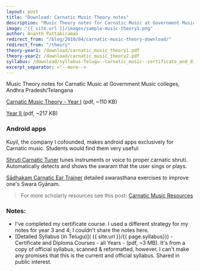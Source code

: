 ```yaml
---
layout: post
title: "Download: Carnatic Music Theory notes"
description: "Music Theory notes for Carnatic Music at Government Music colleges, Andhra Pradesh/Telangana. PDFs. Free download"
image: "{{ site.url }}/images/sample-music-theory1.png"
author: Ananth Pattabiraman
redirect_from: "/blog/2010/04/carnatic-music-theory-download/"
redirect_from: "/theory"
theory-year1: /download/carnatic_music_theory1.pdf
theory-year2: /download/carnatic_music_theory2.pdf  
syllabus: /download/syllabus-Telugu--carnatic_music--certificate_and_diploma--all_years.pdf  
excerpt_separator: <!--more-->
---
```



<p>Music Theory notes for Carnatic Music at Government Music colleges, Andhra Pradesh/Telangana</p>
<p> <a class="btn btn-primary" href="{{ site.url }}/{{ page.theory-year1}}">Carnatic Music Theory - Year I</a> (pdf, ~110 KB)</p>
<p> <a class="btn btn-primary" href="{{ site.url }}/{{ page.theory-year2}}">Year II </a> (pdf, ~217 KB)</p>

### Android apps

<p>Kuyil, the company I cofounded, makes android apps exclusively for Carnatic music. Students would find them very useful:</p>
<div itemscope itemtype="schema.org/MobileApplication">
<meta itemprop="operatingSystem" content="Android" />
<meta itemprop="applicationCategory" content="Music" />
<p><a class="btn btn-success" itemprop="url" href="https://play.google.com/store/apps/details?id=org.kuyil.shruti"><span itemprop="name">Shruti Carnatic Tuner</span></a> <span itemprop="featureList">tunes instruments or voice to proper carnatic shruti. Automatically detects and shows the swaram that the user sings or plays.</span></p></div>
<div itemscope itemtype="schema.org/MobileApplication">
<meta itemprop="operatingSystem" content="Android" />
<meta itemprop="applicationCategory" content="Education" />
<p><a class="btn btn-success" itemprop="url" href="https://play.google.com/store/apps/details?id=org.kuyil.sadhakam"><span itemprop="name">Sādhakam Carnatic Ear Trainer</span></a> <span itemprop="featureList">detailed swarasthana exercises to improve one's Swara Gyānam.</span></p></div>

<!--more-->

<blockquote>For more scholarly resources see this post: <a href="{% post_url blog/2016-04-25-carnatic-resources %}">Carnatic Music Resources</a></blockquote>

### Notes:

* I've completed my certificate course. I used a different strategy for my notes for year 3 and 4; I couldn't share the notes here.
* [Detailed Syllabus (in Telugu)]( {{ site.url }}/{{ page.syllabus}}) - Certificate and Diploma Courses - all Years - (pdf, ~3 MB). It's from a copy of official syllabus, scanned & reformatted, however, I can't make any promises that this is the current and official syllabus. Shared in public interest.


